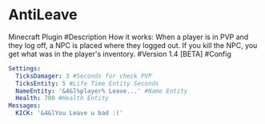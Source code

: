 # AntiLeave
Minecraft Plugin
#Description
How it works: When a player is in PVP and they log off, a NPC is placed where they logged out. 
If you kill the NPC, you get what was in the player's inventory.
#Version
1.4 [BETA]
#Config
```yml
Settings:
  TicksDamager: 3 #Seconds for check PVP
  TicksEntity: 5 #Life Time Entity Seconds
  NameEntity: '&4&l%player% Leave...' #Name Entity
  Health: 700 #Health Entity
Messages:
  KICK: '&4&lYou Leave u bad :('
```
